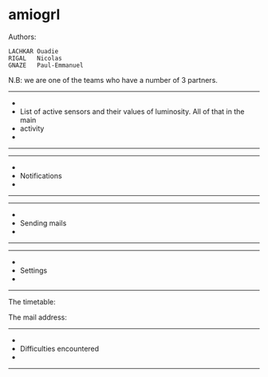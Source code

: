# amiogrl

Authors:

	LACHKAR Ouadie
	RIGAL	Nicolas
	GNAZE 	Paul-Emmanuel

N.B: we are one of the teams who have a number of 3 partners.


*************************************************************************************
*
* List of active sensors and their values of luminosity. All of that in the main
* activity
*
*************************************************************************************




*************************************************************************************
*
* Notifications
*
*************************************************************************************






*************************************************************************************
*
* Sending mails
*
*************************************************************************************






*************************************************************************************
*
* Settings
*
*************************************************************************************

The timetable:



The mail address:



*************************************************************************************
*
* Difficulties encountered
*
*************************************************************************************







